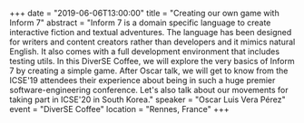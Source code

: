 +++
date = "2019-06-06T13:00:00"
title = "Creating our own game with Inform 7"
abstract = "Inform 7 is a domain specific language to create interactive fiction and textual adventures. The language has been designed for writers and content creators rather than developers and it mimics natural English. It also comes with a full development environment that includes testing utils. In this DiverSE Coffee, we will explore the very basics of Inform 7 by creating a simple game. After Oscar talk, we will get to know from the ICSE'19 attendees their experience about being in such a huge premier software-engineering conference. Let's also talk about our movements for taking part in ICSE'20 in South Korea."
speaker = "Oscar Luis Vera Pérez"
event = "DiverSE Coffee"
location = "Rennes, France"
+++

